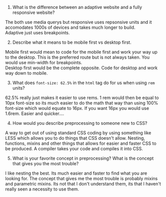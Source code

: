 1. What is the difference between an adaptive website and a fully responsive website?

  The both use media querys but responsive uses repsonsive units and it accomodates 1000s of devices and takes much longer to build.  
  Adaptive just uses breakpoints.

2. Describe what it means to be mobile first vs desktop first.

  Mobile first would mean to code for the mobile first and work your way up to the desktop.  This is the preferred route but is not always taken.  You would use min-width for breakpoints.  
  Desktop first would be the complete opposite.   Code for desktop and work way down to mobile.

3. What does `font-size: 62.5%` in the `html` tag do for us when using `rem` units?

  62.5% really just makes it easier to use rems.  1 rem would then be equal to 10px font-size so its much easier to do the math that way than using 100% font-size which would equate to 16px.  If you want 16px you would use 1.6rem.
  Easier and quicker....

4. How would you describe preprocessing to someone new to CSS?

  A way to get out of using standard CSS coding by using something like LESS which allows you to do things that CSS doesn't allow.  Nesting, functions, mixins and other things that allows for easier and faster CSS to be produced.
  A compiler takes your code and compiles it into CSS.

5. What is your favorite concept in preprocessing? What is the concept that gives you the most trouble?

  I like nesting the best.  Its much easier and faster to find what you are looking for.  The concept that gives me the most trouble is probably mixins and parametric mixins.  Its not that I don't understand them, its that I haven't really seen a necessity to use them.  

